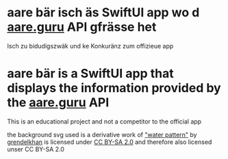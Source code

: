 #  aare bär isch äs SwiftUI app wo d [aare.guru](https://aareguru.existenz.ch/) API gfrässe het 
Isch zu bidudigszwäk und ke Konkuränz zum offizieue app


# aare bär is a SwiftUI app that displays the information provided by the [aare.guru](https://aareguru.existenz.ch/) API
This is an educational project and not a competitor to the official app

the background svg used is a derivative work of ["water pattern"](https://www.flickr.com/photos/98425334@N00/245011850) by [grendelkhan](https://www.flickr.com/photos/98425334@N00) is licensed under [CC BY-SA 2.0](https://creativecommons.org/licenses/by-sa/2.0/?ref=ccsearch&atype=rich) and therefore also licensed unser CC BY-SA 2.0
